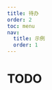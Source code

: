 ```yaml
---
title: 待办
order: 2
toc: menu
nav:
  title: 示例
  order: 1
---
```


# TODO

<code src="../../examples/todo-list"></code>
